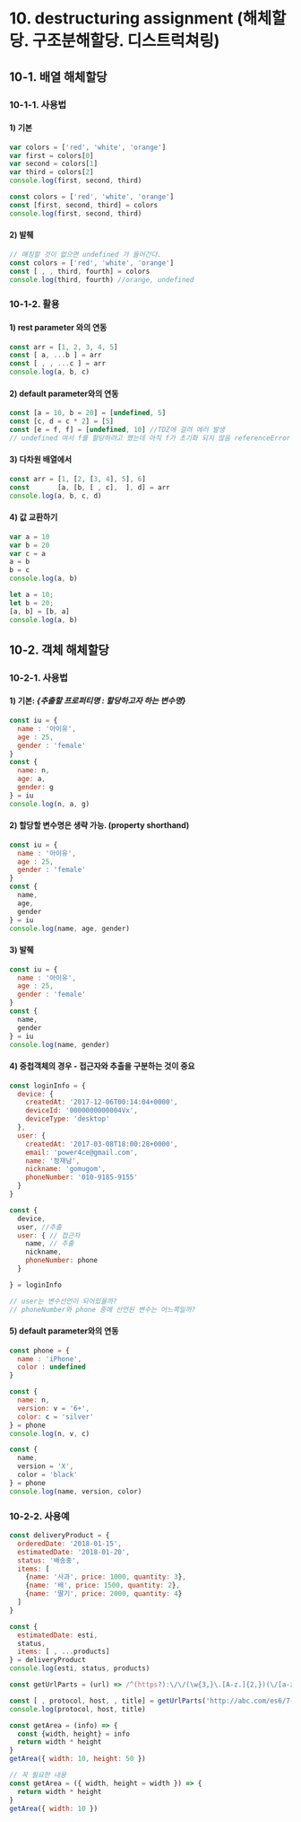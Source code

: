 # 10. destructuring assignment (해체할당. 구조분해할당. 디스트럭쳐링)

## 10-1. 배열 해체할당

### 10-1-1. 사용법

#### 1) 기본

```js
var colors = ['red', 'white', 'orange']
var first = colors[0]
var second = colors[1]
var third = colors[2]
console.log(first, second, third)
```

```js
const colors = ['red', 'white', 'orange']
const [first, second, third] = colors
console.log(first, second, third)
```

#### 2) 발췌

```js
// 매칭할 것이 없으면 undefined 가 들어간다.
const colors = ['red', 'white', 'orange']
const [ , , third, fourth] = colors
console.log(third, fourth) //orange, undefined
```

### 10-1-2. 활용

#### 1) rest parameter 와의 연동

```js
const arr = [1, 2, 3, 4, 5]
const [ a, ...b ] = arr
const [ , , ...c ] = arr
console.log(a, b, c)
```

#### 2) default parameter와의 연동

```js
const [a = 10, b = 20] = [undefined, 5]
const [c, d = c * 2] = [5]
const [e = f, f] = [undefined, 10] //TDZ에 걸려 에러 발생
// undefined 여서 f를 할당하려고 했는데 아직 f가 초기화 되지 않음 referenceError
```

#### 3) 다차원 배열에서

```js
const arr = [1, [2, [3, 4], 5], 6]
const       [a, [b, [ , c],  ], d] = arr
console.log(a, b, c, d)
```

#### 4) 값 교환하기

```js
var a = 10
var b = 20
var c = a
a = b
b = c
console.log(a, b)
```

```js
let a = 10;
let b = 20;
[a, b] = [b, a]
console.log(a, b)
```


## 10-2. 객체 해체할당

### 10-2-1. 사용법

#### 1) 기본: _{추출할 프로퍼티명 : 할당하고자 하는 변수명}_

```js
const iu = {
  name : '아이유',
  age : 25,
  gender : 'female'
}
const {
  name: n,
  age: a,
  gender: g
} = iu
console.log(n, a, g)
```

#### 2) 할당할 변수명은 생략 가능. (property shorthand)

```js
const iu = {
  name : '아이유',
  age : 25,
  gender : 'female'
}
const {
  name,
  age,
  gender
} = iu
console.log(name, age, gender)
```

#### 3) 발췌

```js
const iu = {
  name : '아이유',
  age : 25,
  gender : 'female'
}
const {
  name,
  gender
} = iu
console.log(name, gender)
```

#### 4) 중첩객체의 경우 - 접근자와 추출을 구분하는 것이 중요

```js
const loginInfo = {
  device: {
    createdAt: '2017-12-06T00:14:04+0000',
    deviceId: '0000000000004Vx',
    deviceType: 'desktop'
  },
  user: {
    createdAt: '2017-03-08T18:00:28+0000',
    email: 'power4ce@gmail.com',
    name: '정재남',
    nickname: 'gomugom',
    phoneNumber: '010-9185-9155'
  }
}

const {
  device,
  user, //추출
  user: { // 접근자
    name, // 추출
    nickname,
    phoneNumber: phone
  }

} = loginInfo

// user는 변수선언이 되어있을까?
// phoneNumber와 phone 중에 선언된 변수는 어느쪽일까?
```

#### 5) default parameter와의 연동

```js
const phone = {
  name : 'iPhone',
  color : undefined
}

const {
  name: n,
  version: v = '6+',
  color: c = 'silver'
} = phone
console.log(n, v, c)

const {
  name,
  version = 'X',
  color = 'black'
} = phone
console.log(name, version, color)
```

### 10-2-2. 사용예

```js
const deliveryProduct = {
  orderedDate: '2018-01-15',
  estimatedDate: '2018-01-20',
  status: '배송중',
  items: [
    {name: '사과', price: 1000, quantity: 3},
    {name: '배', price: 1500, quantity: 2},
    {name: '딸기', price: 2000, quantity: 4}
  ]
}

const {
  estimatedDate: esti,
  status,
  items: [ , ...products]
} = deliveryProduct
console.log(esti, status, products)
```

```js
const getUrlParts = (url) => /^(https?):\/\/(\w{3,}\.[A-z.]{2,})(\/[a-z0-9]{1,}\/([a-z0-9\-.,]+))$/.exec(url)

const [ , protocol, host, , title] = getUrlParts('http://abc.com/es6/7-1.destructuring')
console.log(protocol, host, title)
```

```js
const getArea = (info) => {
  const {width, height} = info
  return width * height
}
getArea({ width: 10, height: 50 })
```

```js
// 꼭 필요한 내용 
const getArea = ({ width, height = width }) => {
  return width * height
}
getArea({ width: 10 })
```